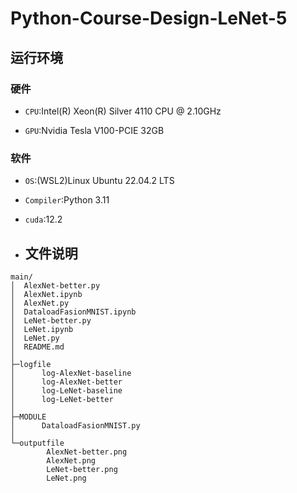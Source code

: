 # Python-Course-Design-LeNet-5

## 运行环境

### 硬件

+ `CPU`:Intel(R) Xeon(R) Silver 4110 CPU @ 2.10GHz

+ `GPU`:Nvidia Tesla V100-PCIE 32GB

### 软件

+ `OS`:(WSL2)Linux Ubuntu 22.04.2 LTS

+ `Compiler`:Python 3.11

+ `cuda`:12.2

+ ## 文件说明

```
main/
│  AlexNet-better.py
│  AlexNet.ipynb
│  AlexNet.py
│  DataloadFasionMNIST.ipynb
│  LeNet-better.py
│  LeNet.ipynb
│  LeNet.py
│  README.md
│
├─logfile
│      log-AlexNet-baseline
│      log-AlexNet-better
│      log-LeNet-baseline
│      log-LeNet-better
│
├─MODULE
│      DataloadFasionMNIST.py
│
└─outputfile
        AlexNet-better.png
        AlexNet.png
        LeNet-better.png
        LeNet.png
```
